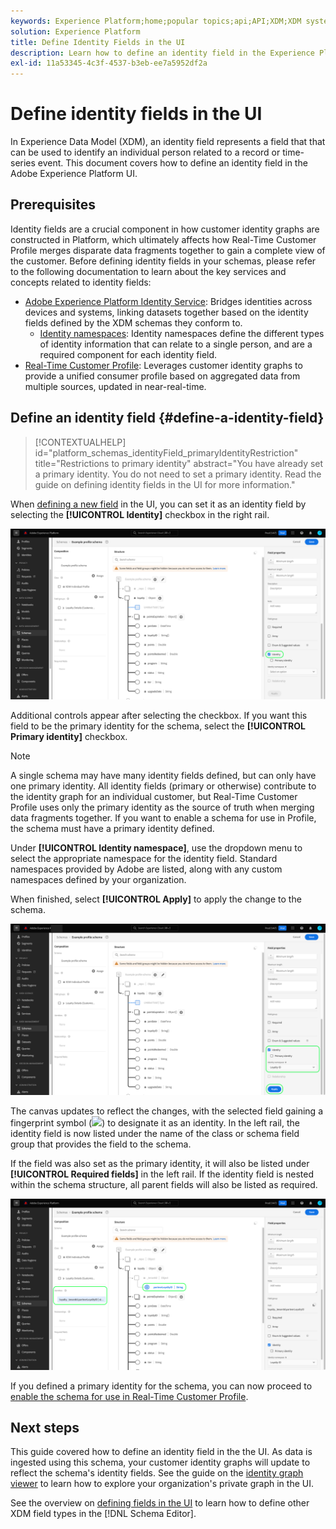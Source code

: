 ```yaml
---
keywords: Experience Platform;home;popular topics;api;API;XDM;XDM system;experience data model;data model;ui;workspace;identity;field;
solution: Experience Platform
title: Define Identity Fields in the UI
description: Learn how to define an identity field in the Experience Platform user interface.
exl-id: 11a53345-4c3f-4537-b3eb-ee7a5952df2a
---
```

# Define identity fields in the UI

In Experience Data Model (XDM), an identity field represents a field that that can be used to identify an individual person related to a record or time-series event. This document covers how to define an identity field in the Adobe Experience Platform UI.

## Prerequisites

Identity fields are a crucial component in how customer identity graphs are constructed in Platform, which ultimately affects how Real-Time Customer Profile merges disparate data fragments together to gain a complete view of the customer. Before defining identity fields in your schemas, please refer to the following documentation to learn about the key services and concepts related to identity fields:

* [Adobe Experience Platform Identity Service](../../../identity-service/home.md): Bridges identities across devices and systems, linking datasets together based on the identity fields defined by the XDM schemas they conform to.
  * [Identity namespaces](../../../identity-service/namespaces.md): Identity namespaces define the different types of identity information that can relate to a single person, and are a required component for each identity field.
* [Real-Time Customer Profile](../../../profile/home.md): Leverages customer identity graphs to provide a unified consumer profile based on aggregated data from multiple sources, updated in near-real-time.

## Define an identity field {#define-a-identity-field}

>[!CONTEXTUALHELP]
>id="platform_schemas_identityField_primaryIdentityRestriction"
>title="Restrictions to primary identity"
>abstract="You have already set a primary identity. You do not need to set a primary identity. Read the guide on defining identity fields in the UI for more information." 

<!-- Alternative abstracts:
This schema contains (a) field group(s) that suggest it is used for a connection which requires identitymap as primary identity. -->

<!-- A fieldgroup used by this schema indicates that it is used for a connection that requires identitymap as primary identity. -->

When [defining a new field](./overview.md#define) in the UI, you can set it as an identity field by selecting the **[!UICONTROL Identity]** checkbox in the right rail. 

![](../../images/ui/fields/special/identity.png)

Additional controls appear after selecting the checkbox. If you want this field to be the primary identity for the schema, select the **[!UICONTROL Primary identity]** checkbox.

>[!NOTE]
>
>A single schema may have many identity fields defined, but can only have one primary identity. All identity fields (primary or otherwise) contribute to the identity graph for an individual customer, but Real-Time Customer Profile uses only the primary identity as the source of truth when merging data fragments together. If you want to enable a schema for use in Profile, the schema must have a primary identity defined.

Under **[!UICONTROL Identity namespace]**, use the dropdown menu to select the appropriate namespace for the identity field. Standard namespaces provided by Adobe are listed, along with any custom namespaces defined by your organization.

When finished, select **[!UICONTROL Apply]** to apply the change to the schema.

![](../../images/ui/fields/special/identity-config.png)

The canvas updates to reflect the changes, with the selected field gaining a fingerprint symbol (![](../../images/ui/fields/special/identity-symbol.png)) to designate it as an identity. In the left rail, the identity field is now listed under the name of the class or schema field group that provides the field to the schema.

If the field was also set as the primary identity, it will also be listed under **[!UICONTROL Required fields]** in the left rail. If the identity field is nested within the schema structure, all parent fields will also be listed as required.

![](../../images/ui/fields/special/identity-applied.png)

If you defined a primary identity for the schema, you can now proceed to [enable the schema for use in Real-Time Customer Profile](../resources/schemas.md#profile).

## Next steps

This guide covered how to define an identity field in the the UI. As data is ingested using this schema, your customer identity graphs will update to reflect the schema's identity fields. See the guide on the [identity graph viewer](../../../identity-service/ui/identity-graph-viewer.md) to learn how to explore your organization's private graph in the UI.

See the overview on [defining fields in the UI](./overview.md#special) to learn how to define other XDM field types in the [!DNL Schema Editor].

